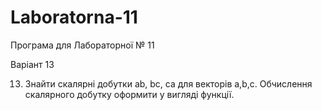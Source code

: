 # Laboratorna-11
Програма для Лабораторної № 11

Варіант 13

13. Знайти скалярні добутки ab, bc, ca для векторів a,b,c. Обчислення скалярного добутку оформити у вигляді функції.
